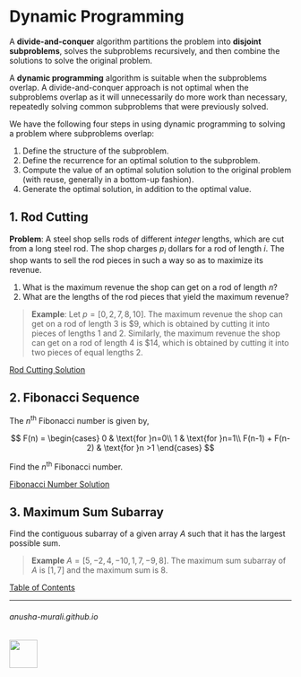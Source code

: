 # Dynamic Programming

A **divide-and-conquer** algorithm partitions the problem into **disjoint subproblems**, solves the subproblems recursively, and then combine the solutions to solve the original problem. 

A **dynamic programming** algorithm is suitable when the subproblems overlap. A divide-and-conquer approach is not optimal when the subproblems overlap as it will unnecessarily do more work than necessary, repeatedly solving common subproblems that were previously solved. 

We have the following four steps in using dynamic programming to solving a problem where subproblems overlap:
1. Define the structure of the subproblem.
2. Define the recurrence for an optimal solution to the subproblem.
3. Compute the value of an optimal solution solution to the original problem (with reuse, generally in a bottom-up fashion).
4. Generate the optimal solution, in addition to the optimal value.


## 1. Rod Cutting

**Problem**: A steel shop sells rods of different *integer* lengths, which are cut from a long steel rod. The shop charges $p_i$ dollars for a rod of length $i$. The shop wants to sell the rod pieces in such a way so as to maximize its revenue.
1. What is the maximum revenue the shop can get on a rod of length $n$?
2. What are the lengths of the rod pieces that yield the maximum revenue?

> **Example**: Let $p = [0, 2, 7, 8, 10]$. The maximum revenue the shop can get on a rod of length 3 is \$9, which is obtained by cutting it into pieces of lengths 1 and 2. Similarly, the maximum revenue the shop can get on a rod of length 4 is \$14, which is obtained by cutting it into two pieces of equal lengths 2. 

[Rod Cutting Solution](./rod_cutting.md)


## 2. Fibonacci Sequence

The $n^{\text{th}}$ Fibonacci number is given by,

$$
F(n) = 
\begin{cases}
0 & \text{for }n=0\\
1 & \text{for }n=1\\
F(n-1) + F(n-2) & \text{for }n >1
\end{cases}
$$

Find the $n^{\text{th}}$ Fibonacci number.

[Fibonacci Number Solution](./fibonacci.md)


## 3. Maximum Sum Subarray

Find the contiguous subarray of a given array $A$ such that it has the largest possible sum.

> **Example** $A = [5, -2, 4, -10,  1, 7, -9, 8]$. The maximum sum subarray of $A$ is $[1, 7]$ and the maximum sum is 8.



[Table of Contents](./index.md)

* * *
###### anusha-murali.github.io

<img src="https://github.com/anusha-murali/anusha-murali.github.io/assets/111596338/639243aa-2857-4595-a65a-7852762bb002" width="50" height="50"/>

